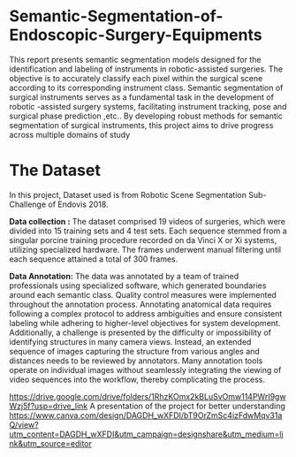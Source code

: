 # Semantic-Segmentation-of-Endoscopic-Surgery-Equipments
This report presents semantic segmentation models designed for the identification and labeling of  instruments in robotic-assisted surgeries. The objective is to accurately classify each pixel within the surgical scene according to its corresponding instrument class. Semantic segmentation of surgical instruments serves as a fundamental task in the development of robotic -assisted surgery systems, facilitating instrument tracking, pose and surgical phase prediction ,etc.. By developing robust methods for semantic segmentation of surgical instruments, this project aims to drive progress across multiple domains of study
# **The Dataset**
In this project, Dataset used is from Robotic Scene Segmentation Sub-Challenge of Endovis 2018.

**Data collection :**
The dataset comprised 19 videos of surgeries, which were divided into 15 training sets and 4 test sets. Each sequence stemmed from a singular porcine training procedure recorded on da Vinci X or Xi systems, utilizing specialized hardware. The frames underwent manual filtering until each sequence attained a total of 300 frames. 

**Data Annotation:** 
The data was annotated by a team of trained professionals using specialized software, which generated boundaries around each semantic class. Quality control measures were implemented throughout the annotation process. Annotating anatomical data requires following a complex protocol to address ambiguities and ensure consistent labeling while adhering to higher-level objectives for system development. Additionally, a challenge is presented by the difficulty or impossibility of identifying structures in many camera views. Instead, an extended sequence of images capturing the structure from various angles and distances needs to be reviewed by annotators. Many annotation tools operate on individual images without seamlessly integrating the viewing of video sequences into the workflow, thereby complicating the process.

https://drive.google.com/drive/folders/1RhzKOmx2kBLuSvOmw114PWrI9gwWzj5f?usp=drive_link
A presentation of the project for better understanding https://www.canva.com/design/DAGDH_wXFDI/bT9OrZmSc4izFdwMqv31aQ/view?utm_content=DAGDH_wXFDI&utm_campaign=designshare&utm_medium=link&utm_source=editor
